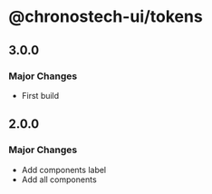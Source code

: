 # @chronostech-ui/tokens

## 3.0.0

### Major Changes

- First build

## 2.0.0

### Major Changes

- Add components label
- Add all components
